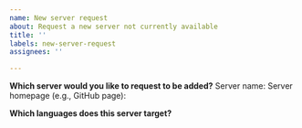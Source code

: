 ```yaml
---
name: New server request
about: Request a new server not currently available
title: ''
labels: new-server-request
assignees: ''

---
```


**Which server would you like to request to be added?**
Server name:
Server homepage (e.g., GitHub page):

**Which languages does this server target?**
